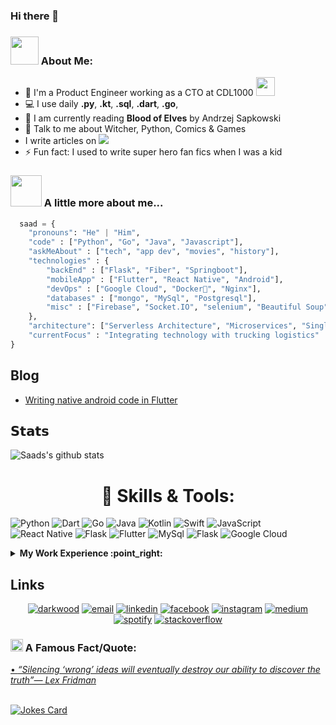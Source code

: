 ### Hi there 👋

### <img src="https://github.com/TheDudeThatCode/TheDudeThatCode/blob/master/Assets/Developer.gif" width="45px"> About Me:
- 🏦 I'm a Product Engineer working as a CTO at CDL1000
      <img src="https://media.giphy.com/media/WUlplcMpOCEmTGBtBW/giphy.gif" width="30">
- 💻 I use daily **.py**, **.kt**, **.sql**, **.dart**, **.go**,
- 📖 I am currently reading **Blood of Elves** by Andrzej Sapkowski
- 💬 Talk to me about Witcher, Python, Comics & Games
- I write articles on <img src="https://img.shields.io/badge/Medium-12100E?style=for-the-badge&logo=medium&logoColor=white"/>
- ⚡ Fun fact: I used to write super hero fan fics when I was a kid


### <img src="https://media.giphy.com/media/VgCDAzcKvsR6OM0uWg/giphy.gif" width="50"> A little more about me...  

```python
  saad = {
    "pronouns": "He" | "Him",
    "code" : ["Python", "Go", "Java", "Javascript"],
    "askMeAbout" : ["tech", "app dev", "movies", "history"],
    "technologies" : {
        "backEnd" : ["Flask", "Fiber", "Springboot"],
        "mobileApp" : ["Flutter", "React Native", "Android"],
        "devOps" : ["Google Cloud", "Docker🐳", "Nginx"],
        "databases" : ["mongo", "MySql", "Postgresql"],
        "misc" : ["Firebase", "Socket.IO", "selenium", "Beautiful Soup", "Pandas"]
    },
    "architecture": ["Serverless Architecture", "Microservices", "Single page applications"],
    "currentFocus" : "Integrating technology with trucking logistics"
}
```
## Blog

<!-- BLOG-POST-LIST:START -->
- [Writing native android code in Flutter](https://saadfarhan124.medium.com/writing-native-android-code-in-flutter-59c9843d3cd4)
<!-- BLOG-POST-LIST:END -->

## 𝗦𝘁𝗮𝘁𝘀
![Saads's github stats](https://github-readme-stats.vercel.app/api?username=saadfarhan124&show_icons=true&theme=dracula)



<h1 align="center"> 🔧 Skills & Tools: </h1>
<p>
<a target="_blank"><img alt="Python" src="https://img.shields.io/badge/-SQL-%2312100E.svg?logo=microsoft-sql-server&logoColor=red&style=for-the-badge"/></a> 
<a target="_blank"><img alt="Dart" src="https://img.shields.io/badge/Dart-%2312100E.svg?logo=dart&style=for-the-badge&logoColor=ee0606"/></a> 
<a target="_blank"><img alt="Go" src="https://img.shields.io/badge/Go-00ADD8?style=for-the-badge&logo=go&logoColor=white"/></a> 
<a target="_blank"><img alt="Java" src="https://img.shields.io/badge/Java-ED8B00?style=for-the-badge&logo=java&logoColor=white"/></a> 
<a target="_blank"><img alt="Kotlin" src="https://img.shields.io/badge/Kotlin-0095D5?&style=for-the-badge&logo=kotlin&logoColor=white"/></a> 
<a target="_blank"><img alt="Swift" src="https://img.shields.io/badge/Swift-FA7343?style=for-the-badge&logo=swift&logoColor=white"/></a> 
<a target="_blank"><img alt="JavaScript" src="https://img.shields.io/badge/JavaScript-323330?style=for-the-badge&logo=javascript&logoColor=F7DF1E"/></a> 
<a target="_blank"><img alt="React Native" src="https://img.shields.io/badge/React_Native-20232A?style=for-the-badge&logo=react&logoColor=61DAFB"/></a> 
<a target="_blank"><img alt="Flask" src="https://img.shields.io/badge/Flask-000000?style=for-the-badge&logo=flask&logoColor=white"/></a> 
<a target="_blank"><img alt="Flutter" src="https://img.shields.io/badge/Flutter-02569B?style=for-the-badge&logo=flutter&logoColor=white"/></a> 
<a target="_blank"><img alt="MySql" src="https://img.shields.io/badge/MySQL-00000F?style=for-the-badge&logo=mysql&logoColor=white"/></a> 
<a target="_blank"><img alt="Flask" src="https://img.shields.io/badge/PostgreSQL-316192?style=for-the-badge&logo=postgresql&logoColor=white"/></a> 
<a target="_blank"><img alt="Google Cloud" src="https://img.shields.io/badge/Google_Cloud-4285F4?style=for-the-badge&logo=google-cloud&logoColor=white"/></a> 

  

</p>

<details>
<summary><b> My Work Experience :point_right: </b></summary>
<table>
  <thead>
    <tr>
      <th>Job Name</th>
      <th>Roles & responsibilities</th>
      <th>Duration</th>
    </tr>
  </thead>
  <tbody>
    <tr>
      <td><b><a href="https://www.cdl1000.com/">Chief Technology Officer at CDL1000</a> </b></td>
      <td>Development and maintenance of multiple products. Head of Product Engineering. Managing tech teams</td>
      <td>August 2021 - Present</td>
    </tr>
  	<tr>
      <td><b><a href="https://october-now.com/">Software Developer at OctoberNow</a> </b></td>
      <td>Maintenance of multiple Flutter Apps, Development of Flutter plugins, API development using Spring boot</td>
      <td>June 2021 - September 2021</td>
    </tr>
    <tr>
      <td><b><a href="https://xortox.com/">Software Engineer at Xortox</a> </b></td>
      <td>Developed and maintained multiple platforms using technologies such as CodeIgniter, WordPress, React Native, React JS etc.</td>
      <td>June 2020 - June 2021</td>
    </tr>
    <tr>
          <td><b><a href="https://ncbc.szabist.edu.pk/">Research Assistant at Szabist</a></b></td>
          <td>Developed Alumni Portal using ASP.Net, JQuery, Javascript, HTML, CSS, AJAX.</br>
Built a landing page to visualize the data being gathered by different machines using MERN stack.</br>
Analyzed, visualized and applied different machine learning models on the said data to predict tool wear.</br>
General purpose programming to meet the team's requirements such as development of the team's progress website, landing pages for different industries to view their data</br>
Managed and supervised different Final Year Projects.</td>
      <td>June 2019 - June 2020</td>
    </tr>
  </tbody>
</table>
</details>
<!-- end work experience section -->


## Links

<p align="center">
  <a href="https://www.saadfarhan.com/"><img src="https://img.icons8.com/fluent/96/000000/domain.png" alt="darkwood"/></a>
  <a href="mailto:saadfarhan124@gmail.com"><img src="https://img.icons8.com/color/96/000000/gmail.png" alt="email"/></a>
  <a href="https://www.linkedin.com/in/saadfarhan124"><img src="https://img.icons8.com/color/96/000000/linkedin.png" alt="linkedin"/></a>
  <a href="https://www.facebook.com/SaadFarhan12"><img src="https://img.icons8.com/color/96/000000/facebook.png" alt="facebook"/></a>
  <a href="https://www.instagram.com/saadfarhan124/"><img src="https://img.icons8.com/color/96/000000/instagram-new.png" alt="instagram"/></a>
  <a href="https://medium.com/@saadfarhan124"><img src="https://img.icons8.com/color/96/000000/medium-logo.png" alt="medium"/></a>
  <a href="https://open.spotify.com/user/313cqr34nsuatvt4vwra4uahjrvu?si=65eba33c0c61478a"><img src="https://img.icons8.com/color/96/ffffff/spotify.png" alt="spotify"/></a>
  <a href="https://stackoverflow.com/users/13034908/saad-farhan"><img src="https://img.icons8.com/color/96/000000/stackoverflow.png" alt="stackoverflow"/></a>
</p>


<!--STARTS_HERE_QUOTE_README-->
### <img alt="GIF" src="https://github.com/TheDudeThatCode/TheDudeThatCode/blob/master/Assets/hmm.gif" width="20vw" /> A Famous Fact/Quote:
<a href="https://github.com/marketplace/actions/quote-readme">
• <i>“Silencing ‘wrong’ ideas will eventually destroy our ability to discover the truth”— Lex Fridman   </i>
<!--ENDS_HERE_QUOTE_README-->
      
      
</br>
</br>

![Jokes Card](https://readme-jokes.vercel.app/api)

<!--
**saadfarhan124/saadfarhan124** is a ✨ _special_ ✨ repository because its `README.md` (this file) appears on your GitHub profile.

Here are some ideas to get you started:

- 🔭 I’m currently working on ...
- 🌱 I’m currently learning ...
- 👯 I’m looking to collaborate on ...
- 🤔 I’m looking for help with ...
- 💬 Ask me about ...
- 📫 How to reach me: ...
- 😄 Pronouns: ...
- ⚡ Fun fact: ...
-->
